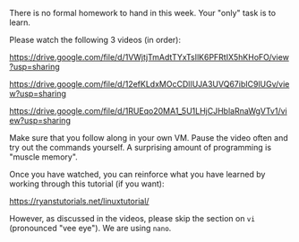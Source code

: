 There is no formal homework to hand in this week.  Your "only" task is to learn.

Please watch the following 3 videos (in order):

https://drive.google.com/file/d/1VWjtjTmAdtTYxTsIlK6PFRtIX5hKHoFO/view?usp=sharing

https://drive.google.com/file/d/12efKLdxMOcCDlIUJA3UVQ67ibIC9lUGv/view?usp=sharing

https://drive.google.com/file/d/1RUEqo20MA1_5U1LHjCJHblaRnaWgVTv1/view?usp=sharing

Make sure that you follow along in your own VM.  Pause the video often and try out the commands yourself.
A surprising amount of programming is "muscle memory".

Once you have watched, you can reinforce what you have learned by working through this tutorial (if you want):

https://ryanstutorials.net/linuxtutorial/

However, as discussed in the videos, please skip the section on `vi` (pronounced "vee eye").  We are using
`nano`.
